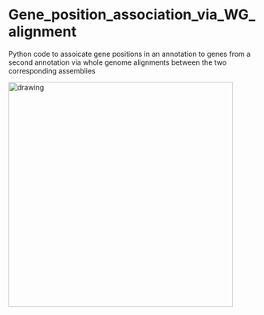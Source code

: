 # Gene_position_association_via_WG_alignment
Python code to assoicate gene positions in an annotation to genes from a second annotation via whole genome alignments between the two corresponding assemblies

<img src="https://github.com/milena-t/Gene_position_association_via_WG_alignment/blob/main/ENA_HiC_gene_coordinate_association.png" alt="drawing" width="450"/>
